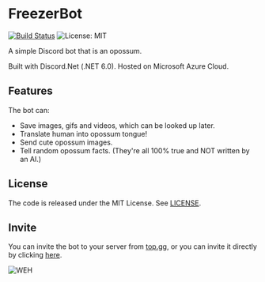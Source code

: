 # FreezerBot
[![Build Status](https://github.com/Ewwmewgewd/FreezerBot/workflows/.NET/badge.svg)](https://github.com/fabianishere/brainfuck/actions?query=workflow%3ABuild)
![License: MIT](https://img.shields.io/badge/License-MIT-blue.svg)

A simple Discord bot that is an opossum.

Built with Discord.Net (.NET 6.0).
Hosted on Microsoft Azure Cloud.

## Features
The bot can:
- Save images, gifs and videos, which can be looked up later.
- Translate human into opossum tongue!
- Send cute opossum images.
- Tell random opossum facts. (They're all 100% true and NOT written by an AI.)

## License
The code is released under the MIT License. See [LICENSE](/LICENSE).

## Invite
You can invite the bot to your server from [top.gg](https://top.gg/bot/922823893125845032), or you can invite it directly by clicking [here](https://discord.com/api/oauth2/authorize?client_id=922823893125845032&permissions=68672&scope=bot).

![WEH](https://imgur.com/dRLQcoP.png)
